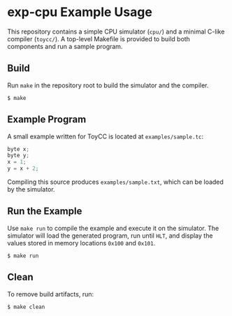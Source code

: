 # exp-cpu Example Usage

This repository contains a simple CPU simulator (`cpu/`) and a minimal C-like compiler (`toycc/`). A top-level Makefile is provided to build both components and run a sample program.

## Build

Run `make` in the repository root to build the simulator and the compiler.

```
$ make
```

## Example Program

A small example written for ToyCC is located at `examples/sample.tc`:

```c
byte x;
byte y;
x = 1;
y = x + 2;
```

Compiling this source produces `examples/sample.txt`, which can be loaded by the simulator.

## Run the Example

Use `make run` to compile the example and execute it on the simulator. The simulator will load the generated program, run until `HLT`, and display the values stored in memory locations `0x100` and `0x101`.

```
$ make run
```

## Clean

To remove build artifacts, run:

```
$ make clean
```
